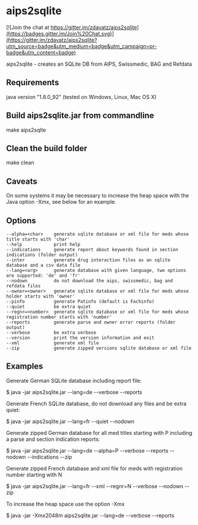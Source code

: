aips2sqlite
===========

[![Join the chat at https://gitter.im/zdavatz/aips2sqlite](https://badges.gitter.im/Join%20Chat.svg)](https://gitter.im/zdavatz/aips2sqlite?utm_source=badge&utm_medium=badge&utm_campaign=pr-badge&utm_content=badge)

aips2sqlite - creates an SQLite DB from AIPS, Swissmedic, BAG and Refdata

## Requirements

java version "1.8.0_92" (tested on Windows, Linux, Mac OS X)

## Build aips2sqlite.jar from commandline

make aips2sqlte

## Clean the build folder

make clean

## Caveats

On some systems it may be necessary to increase the heap space with the Java option -Xmx, see below for an example.

## Options

```
--alpha=<char>    generate sqlite database or xml file for meds whose title starts with 'char'
--help            print help
--indications     generate report about keywords found in section indications (folder output)
--inter			  generate drug interaction files as an sqlite database and a csv data file
--lang=<arg>      generate database with given language, two options are supported: 'de' and 'fr'
--nodown          do not download the aips, swissmedic, bag and refdata files
--owner=<owner>   generate sqlite database or xml file for meds whose holder starts with 'owner'
--pinfo           generate Patinfo (default is Fachinfo)
--quiet           be extra quiet
--regnr=<number>  generate sqlite database or xml file for meds whose registration number starts with 'number'
--reports         generate parse and owner error reports (folder output)
--verbose         be extra verbose
--version         print the version information and exit
--xml             generate xml file 
--zip             generate zipped versions sqlite database or xml file 
```

## Examples

Generate German SQLite database including report file:

$ java -jar aips2sqlite.jar --lang=de --verbose --reports

Generate French SQLite database, do not download any files and be extra quiet:

$ java -jar aips2sqlite.jar --lang=fr --quiet --nodown

Generate zipped German database for all med titles starting with P including a parse and section indication reports:

$ java -jar aips2sqlite.jar --lang=de --alpha=P --verbose --reports --nodown --indications --zip

Generate zipped French database and xml file for meds with registration number starting with N

$ java -jar aips2sqlite.jar --lang=fr --xml --regnr=N --verbose --nodown --zip

To increase the heap space use the option -Xmx

$ java -jar -Xmx2048m aips2sqlite.jar --lang=de --verbose --reports
